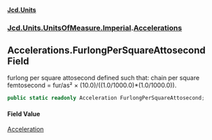 #### [Jcd.Units](index 'index')
### [Jcd.Units.UnitsOfMeasure.Imperial](Jcd.Units.UnitsOfMeasure.Imperial 'Jcd.Units.UnitsOfMeasure.Imperial').[Accelerations](Accelerations 'Jcd.Units.UnitsOfMeasure.Imperial.Accelerations')

## Accelerations.FurlongPerSquareAttosecond Field

furlong per square attosecond defined such that: chain per square femtosecond = fur/as² ×
(10.0)/((1.0/1000.0)*(1.0/1000.0)).

```csharp
public static readonly Acceleration FurlongPerSquareAttosecond;
```

#### Field Value
[Acceleration](Acceleration 'Jcd.Units.UnitTypes.Acceleration')